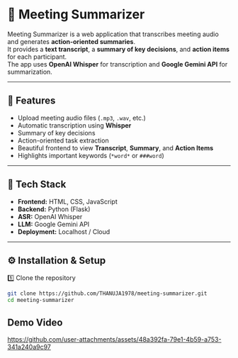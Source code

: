 # 🎤 Meeting Summarizer

Meeting Summarizer is a web application that transcribes meeting audio and generates **action-oriented summaries**.  
It provides a **text transcript**, a **summary of key decisions**, and **action items** for each participant.  
The app uses **OpenAI Whisper** for transcription and **Google Gemini API** for summarization.

---

## 🚀 Features
- Upload meeting audio files (`.mp3`, `.wav`, etc.)
- Automatic transcription using **Whisper**
- Summary of key decisions
- Action-oriented task extraction
- Beautiful frontend to view **Transcript**, **Summary**, and **Action Items**
- Highlights important keywords (`*word*` or `###word`)

---

## 🧰 Tech Stack
- **Frontend:** HTML, CSS, JavaScript  
- **Backend:** Python (Flask)  
- **ASR:** OpenAI Whisper  
- **LLM:** Google Gemini API  
- **Deployment:** Localhost / Cloud

---

## ⚙️ Installation & Setup

1️⃣ Clone the repository  
```bash
git clone https://github.com/THANUJA1978/meeting-summarizer.git
cd meeting-summarizer
```

## Demo Video

https://github.com/user-attachments/assets/48a392fa-79e1-4b59-a753-341a240a9c97


